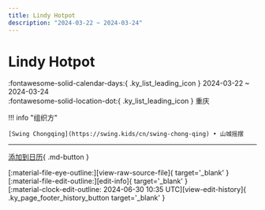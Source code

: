 ```yaml
---
title: Lindy Hotpot
description: "2024-03-22 ~ 2024-03-24"
---
```


# Lindy Hotpot 

:fontawesome-solid-calendar-days:{ .ky_list_leading_icon } 2024-03-22 ~ 2024-03-24  
:fontawesome-solid-location-dot:{ .ky_list_leading_icon } 重庆  

!!! info "组织方"

    [Swing Chongqing](https://swing.kids/cn/swing-chong-qing) • 山城摇摆  

---

[添加到日历](https://swing.news/ics/zh-Hans/2024/cn/lindy-hotpot-2024.ics){ .md-button }

<div class="ky_page_footer" markdown>
<div class="ky_page_footer_trailing" markdown="span">
[:material-file-eye-outline:][view-raw-source-file]{ target='_blank' }
[:material-file-edit-outline:][edit-info]{ target='_blank' }
</div>
<div class="ky_page_footer_leading" markdown="span">
[:material-clock-edit-outline: 2024-06-30 10:35 UTC][view-edit-history]{ .ky_page_footer_history_button target='_blank' }
</div>
</div>

[view-raw-source-file]: https://github.com/swingdance/events/blob/main/2024/cn/lindy-hotpot-2024.json "查看原始源文件"
[edit-info]: https://github.com/swingdance/events/issues/new?assignees=&labels=update+event&projects=&template=03-update_entity.yml&title=%5B2024%2Fcn%5D%20Lindy%20Hotpot&region=cn&year=2024&id=lindy-hotpot-2024&name=Lindy%20Hotpot&org_id=swing-chong-qing "编辑信息"

[view-edit-history]: https://github.com/swingdance/events/commits/main/2024/cn/lindy-hotpot-2024.json "查看编辑历史"
